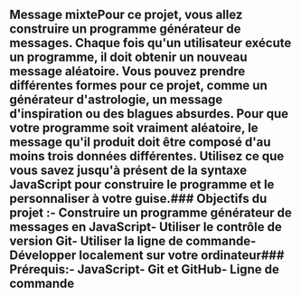 ## Message mixtePour ce projet, vous allez construire un programme générateur de messages. Chaque fois qu'un utilisateur exécute un programme, il doit obtenir un nouveau message aléatoire. Vous pouvez prendre différentes formes pour ce projet, comme un générateur d'astrologie, un message d'inspiration ou des blagues absurdes. Pour que votre programme soit vraiment aléatoire, le message qu'il produit doit être composé d'au moins trois données différentes. Utilisez ce que vous savez jusqu'à présent de la syntaxe JavaScript pour construire le programme et le personnaliser à votre guise.### Objectifs du projet :- Construire un programme générateur de messages en JavaScript- Utiliser le contrôle de version Git- Utiliser la ligne de commande- Développer localement sur votre ordinateur### Prérequis:- JavaScript- Git et GitHub- Ligne de commande